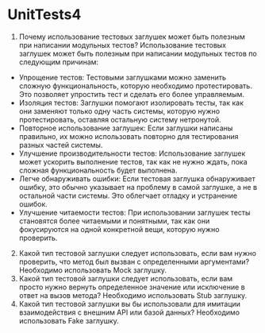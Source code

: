# UnitTests4
1)  Почему использование тестовых заглушек может быть полезным при написании модульных тестов?
Использование тестовых заглушек может быть полезным при написании модульных тестов по следующим причинам:
- Упрощение тестов: Тестовыми заглушками можно заменить сложную функциональность, которую необходимо протестировать. Это позволяет упростить тест и сделать его более управляемым.
- Изоляция тестов: Заглушки помогают изолировать тесты, так как они заменяют только одну часть системы, которую нужно протестировать, оставляя остальную систему нетронутой.
- Повторное использование заглушек: Если заглушки написаны правильно, их можно использовать повторно для тестирования разных частей системы.
- Улучшение производительности тестов: Использование заглушек может ускорить выполнение тестов, так как не нужно ждать, пока сложная функциональность будет выполнена.
- Легче обнаруживать ошибки: Если тестовая заглушка обнаруживает ошибку, это обычно указывает на проблему в самой заглушке, а не в остальной части системы. Это облегчает отладку и устранение ошибок.
- Улучшение читаемости тестов: При использовании заглушек тесты становятся более читаемыми и понятными, так как они фокусируются на одной конкретной вещи, которую нужно проверить.
  
2) Какой тип тестовой заглушки следует использовать, если вам нужно проверить, что метод был вызван с определенными аргументами?
Необходимо использовать Mock заглушку.
3) Какой тип тестовой заглушки следует использовать, если вам просто нужно вернуть определенное значение или исключение в ответ на вызов метода?
Необходимо использовать Stub заглушку.
4) Какой тип тестовой заглушки вы бы использовали для имитации  взаимодействия с внешним API или базой данных?
Необходимо использовать Fake заглушку.

